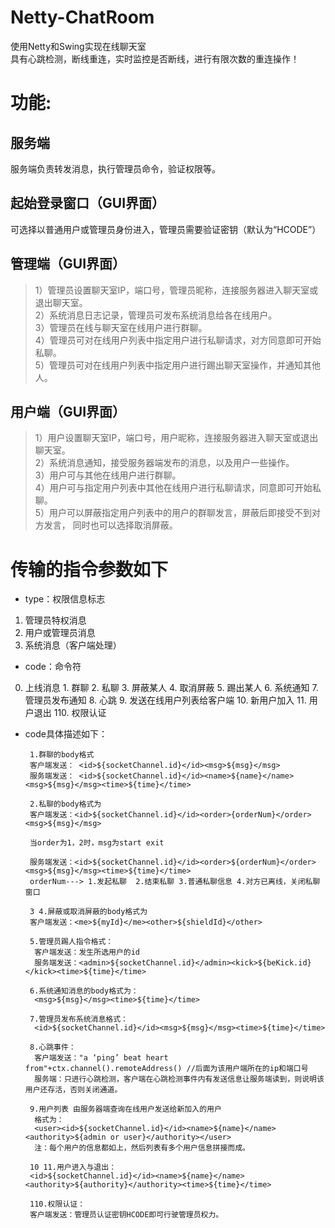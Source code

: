 # Netty-ChatRoom
使用Netty和Swing实现在线聊天室  
具有心跳检测，断线重连，实时监控是否断线，进行有限次数的重连操作！
# 功能:
## 服务端
服务端负责转发消息，执行管理员命令，验证权限等。
## 起始登录窗口（GUI界面）
可选择以普通用户或管理员身份进入，管理员需要验证密钥（默认为“HCODE”）
## 管理端（GUI界面）
> 1）管理员设置聊天室IP，端口号，管理员昵称，连接服务器进入聊天室或退出聊天室。  
> 2）系统消息日志记录，管理员可发布系统消息给各在线用户。  
> 3）管理员在线与聊天室在线用户进行群聊。   
> 4）管理员可对在线用户列表中指定用户进行私聊请求，对方同意即可开始私聊。  
> 5）管理员可对在线用户列表中指定用户进行踢出聊天室操作，并通知其他人。  

## 用户端（GUI界面）
> 1）用户设置聊天室IP，端口号，用户昵称，连接服务器进入聊天室或退出聊天室。  
> 2）系统消息通知，接受服务器端发布的消息，以及用户一些操作。  
> 3）用户可与其他在线用户进行群聊。  
> 4）用户可与指定用户列表中其他在线用户进行私聊请求，同意即可开始私聊。  
> 5）用户可以屏蔽指定用户列表中的用户的群聊发言，屏蔽后即接受不到对方发言， 同时也可以选择取消屏蔽。  
# 传输的指令参数如下
-  type：权限信息标志  
1. 管理员特权消息 
2. 用户或管理员消息 
3. 系统消息（客户端处理）
-  code：命令符 
0. 上线消息 1. 群聊 2. 私聊 3. 屏蔽某人 4. 取消屏蔽 5. 踢出某人 6. 系统通知 7. 管理员发布通知 8. 心跳 9. 发送在线用户列表给客户端 10. 新用户加入 11. 用户退出 110. 权限认证
-  code具体描述如下：
      
        1.群聊的body格式
        客户端发送： <id>${socketChannel.id}</id><msg>${msg}</msg>
        服务端发送： <id>${socketChannel.id}</id><name>${name}</name><msg>${msg}</msg><time>${time}</time>

        2.私聊的body格式为
        客户端发送：<id>${socketChannel.id}</id><order>{orderNum}</order><msg>${msg}</msg>

        当order为1，2时，msg为start exit

        服务端发送：<id>${socketChannel.id}</id><order>${orderNum}</order><msg>${msg}</msg><time>${time}</time>
        orderNum---> 1.发起私聊  2.结束私聊 3.普通私聊信息 4.对方已离线，关闭私聊窗口

        3 4.屏蔽或取消屏蔽的body格式为
        客户端发送：<me>${myId}</me><other>${shieldId}</other>

        5.管理员踢人指令格式：
         客户端发送：发生所选用户的id
         服务端发送：<admin>${socketChannel.id}</admin><kick>${beKick.id}</kick><time>${time}</time>

        6.系统通知消息的body格式为：
         <msg>${msg}</msg><time>${time}</time>

        7.管理员发布系统消息格式：
         <id>${socketChannel.id}</id><msg>${msg}</msg><time>${time}</time>

        8.心跳事件：
         客户端发送："a ‘ping’ beat heart from"+ctx.channel().remoteAddress() //后面为该用户端所在的ip和端口号
         服务端：只进行心跳检测，客户端在心跳检测事件内有发送信息让服务端读到，则说明该用户还存活，否则关闭通道。

        9.用户列表 由服务器端查询在线用户发送给新加入的用户
         格式为：
         <user><id>${socketChannel.id}</id><name>${name}</name><authority>${admin or user}</authority></user>
         注：每个用户的信息都如上，然后列表有多个用户信息拼接而成。

        10 11.用户进入与退出：
        <id>${socketChannel.id}</id><name>${name}</name><authority>${authority}</authority><time>${time}</time>

        110.权限认证：
        客户端发送：管理员认证密钥HCODE即可行驶管理员权力。

    
